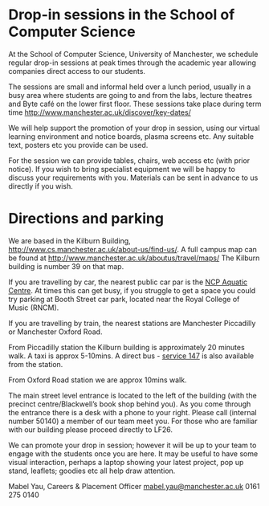 # Drop-in sessions in the School of Computer Science

At the School of Computer Science, University of Manchester, we schedule regular drop-in sessions at peak times through the academic year allowing companies direct access to our students.

The sessions are small and informal held over a lunch period, usually in a busy area where students are going to and from the labs, lecture theatres and Byte café on the lower first floor. These sessions take place during term time http://www.manchester.ac.uk/discover/key-dates/

We will help support the promotion of your drop in session, using our virtual learning environment and notice boards, plasma screens etc. Any suitable text, posters etc you provide can be used.

For the session we can provide tables, chairs, web access etc (with prior notice). If you wish to bring specialist equipment we will be happy to discuss your requirements with you. Materials can be sent in advance to us directly if you wish.

# Directions and parking
We are based in the Kilburn Building, http://www.cs.manchester.ac.uk/about-us/find-us/. A full campus map can be found at http://www.manchester.ac.uk/aboutus/travel/maps/ The Kilburn building is number 39 on that map.

If you are travelling by car, the nearest public car par is the [NCP Aquatic Centre](http://www.ncp.co.uk/find-a-car-park/car-parks/manchester-aquatic-centre-jv/). At times this can get  busy, if you struggle to get a space you could try parking at Booth Street car park, located near the Royal College of Music (RNCM).

If you are travelling by train, the nearest stations are Manchester Piccadilly or Manchester Oxford Road.

From Piccadilly station the Kilburn building is approximately 20 minutes walk. A taxi is approx 5-10mins. A direct bus - [service 147](http://www.route147.co.uk/map-timetable/) is also available from the station.

From Oxford Road station we are approx 10mins walk.

The main street level entrance is located to the left of the building (with the precinct centre/Blackwell’s book shop behind you). As you come through the entrance there is a desk with a phone to your right. Please call (internal number 50140) a member of our team meet you. For those who are familiar with our building please proceed directly to LF26.

We can promote your drop in session; however it will be up to your team to engage with the students once you are here. It may be useful to have some visual interaction, perhaps a laptop showing your latest project, pop up stand, leaflets; goodies etc all help draw attention.

Mabel Yau, Careers & Placement Officer mabel.yau@manchester.ac.uk
0161 275 0140
